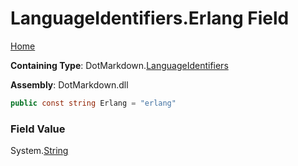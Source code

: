 <a name="_top"></a>

# LanguageIdentifiers\.Erlang Field

[Home](../../../README.md#_top)

**Containing Type**: DotMarkdown\.[LanguageIdentifiers](../README.md#_top)

**Assembly**: DotMarkdown\.dll

```csharp
public const string Erlang = "erlang"
```

### Field Value

System\.[String](https://docs.microsoft.com/en-us/dotnet/api/system.string)